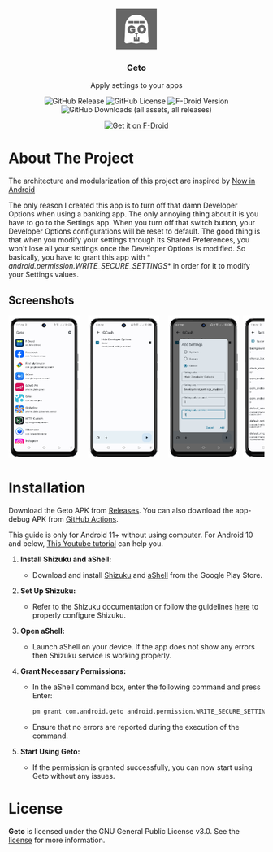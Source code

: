 <br/>
<p align="center">
  <a href="https://github.com/JackEblan/Geto">
    <img src="https://github.com/JackEblan/Geto/blob/master/app/src/main/ic_launcher-playstore.png" alt="Logo" width="80" height="80">
  </a>

<h3 align="center">Geto</h3>

  <p align="center">
    Apply settings to your apps
  </p>

  <div align="center">

![GitHub Release](https://img.shields.io/github/v/release/JackEblan/Geto)
![GitHub License](https://img.shields.io/github/license/JackEblan/Geto)
![F-Droid Version](https://img.shields.io/f-droid/v/com.android.geto)
![GitHub Downloads (all assets, all releases)](https://img.shields.io/github/downloads/JackEblan/Geto/total)
  </div>

  <p align="center"><a href="https://f-droid.org/en/packages/com.android.geto/"><img src="https://fdroid.gitlab.io/artwork/badge/get-it-on-en.svg" alt="Get it on F-Droid" height=80/></a></p>

About The Project
==================

The architecture and modularization of this project are inspired
by [Now in Android](https://github.com/android/nowinandroid)

The only reason I created this app is to turn off that damn Developer Options when using a banking
app. The only annoying thing about it is you have to go to the Settings app. When you turn off that
switch button, your Developer Options configurations will be reset to default. The good thing is
that when you modify your settings through its Shared Preferences, you won't lose all your settings
once the Developer Options is modified. So basically, you have to grant this app with *
*android.permission.WRITE_SECURE_SETTINGS** in order for it to modify your Settings values.

## Screenshots

<pre>
<img src="https://github.com/JackEblan/Geto/blob/master/fastlane/metadata/android/en-US/images/phoneScreenshots/1.png" width="140" height="280" />  <img src="https://github.com/JackEblan/Geto/blob/master/fastlane/metadata/android/en-US/images/phoneScreenshots/2.png" width="140" height="280" />  <img src="https://github.com/JackEblan/Geto/blob/master/fastlane/metadata/android/en-US/images/phoneScreenshots/3.png" width="140" height="280" /> <img src="https://github.com/JackEblan/Geto/blob/master/fastlane/metadata/android/en-US/images/phoneScreenshots/4.png" width="140" height="280" /> <img src="https://github.com/JackEblan/Geto/blob/master/fastlane/metadata/android/en-US/images/phoneScreenshots/5.png" width="140" height="280" /> <img src="https://github.com/JackEblan/Geto/blob/master/fastlane/metadata/android/en-US/images/phoneScreenshots/6.png" width="140" height="280" /> <img src="https://github.com/JackEblan/Geto/blob/master/fastlane/metadata/android/en-US/images/phoneScreenshots/7.png" width="140" height="280" />
</pre>

# Installation

Download the Geto APK
from [Releases](https://github.com/JackEblan/Geto/releases). You
can also download the app-debug APK
from [GitHub Actions](https://github.com/JackEblan/Geto/actions).

This guide is only for Android 11+ without using computer.
For Android 10 and below, [This Youtube tutorial](https://www.youtube.com/watch?v=k4k297qItY4) can
help you.

1. **Install Shizuku and aShell:**
   - Download and
     install [Shizuku](https://play.google.com/store/apps/details?id=moe.shizuku.privileged.api&hl=en&gl=US)
     and [aShell](https://play.google.com/store/apps/details?id=in.sunilpaulmathew.ashell&hl=en&gl=US&pli=1)
     from the Google Play Store.

2. **Set Up Shizuku:**
   - Refer to the Shizuku documentation or follow the
     guidelines [here](https://shizuku.rikka.app/guide/setup/) to properly configure Shizuku.

3. **Open aShell:**
   - Launch aShell on your device. If the app does not show any errors then Shizuku service is
     working properly.

4. **Grant Necessary Permissions:**
   - In the aShell command box, enter the following command and press Enter:
     ```bash
     pm grant com.android.geto android.permission.WRITE_SECURE_SETTINGS
     ```
   - Ensure that no errors are reported during the execution of the command.

5. **Start Using Geto:**
   - If the permission is granted successfully, you can now start using Geto without any issues.

# License

**Geto** is licensed under the GNU General Public License v3.0. See the [license](LICENSE) for more
information.